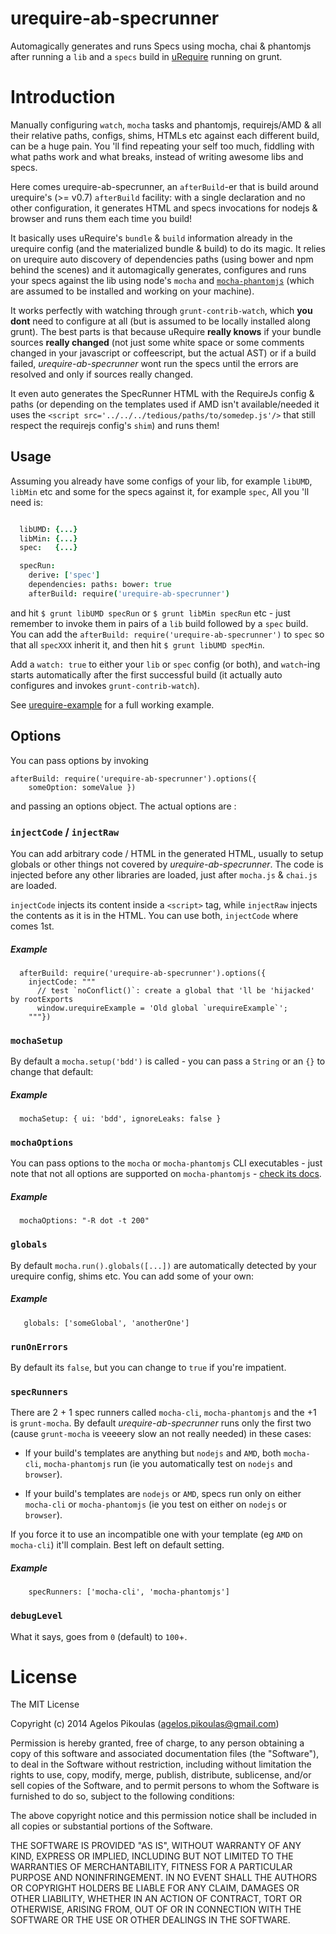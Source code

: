# urequire-ab-specrunner

Automagically generates and runs Specs using mocha, chai & phantomjs after running a `lib` and a `specs` build in [uRequire](http://urequire.org) running on grunt.

# Introduction

Manually configuring `watch`, `mocha` tasks and phantomjs, requirejs/AMD & all their relative paths, configs, shims, HTMLs etc against each different build, can be a huge pain. You 'll find repeating your self too much, fiddling with what paths work and what breaks, instead of writing awesome libs and specs.

Here comes urequire-ab-specrunner, an `afterBuild`-er that is build around urequire's (>= v0.7) `afterBuild` facility: with a single declaration and no other configuration, it generates HTML and specs invocations for nodejs & browser and runs them each time you build!

It basically uses uRequire's `bundle` & `build` information already in the urequire config (and the materialized bundle & build) to do its magic. It relies on urequire auto discovery of dependencies paths (using bower and npm behind the scenes) and it automagically generates, configures and runs your specs against the lib using node's `mocha` and [`mocha-phantomjs`](https://github.com/metaskills/mocha-phantomjs) (which are assumed to be installed and working on your machine).

It works perfectly with watching through `grunt-contrib-watch`, which __you dont__ need to configure at all (but is assumed to be locally installed along grunt). The best parts is that because uRequire __really knows__ if your bundle sources __really changed__ (not just some white space or some comments changed in your javascript or coffeescript, but the actual AST) or if a build failed, *urequire-ab-specrunner* wont run the specs until the errors are resolved and only if sources really changed.

It even auto generates the SpecRunner HTML with the RequireJs config & paths (or depending on the templates used if AMD isn't available/needed it uses the `<script src='../../../tedious/paths/to/somedep.js'/>` that still respect the requirejs config's `shim`) and runs them!

## Usage

Assuming you already have some configs of your lib, for example `libUMD`, `libMin` etc and some for the specs against it, for example `spec`, All you 'll need is:

```coffeescript

  libUMD: {...}
  libMin: {...}
  spec:   {...}

  specRun:
    derive: ['spec']
    dependencies: paths: bower: true
    afterBuild: require('urequire-ab-specrunner')
```

and hit `$ grunt libUMD specRun` or `$ grunt libMin specRun` etc - just remember to invoke them in pairs of a `lib` build followed by a `spec` build. You can add the `afterBuild: require('urequire-ab-specrunner')` to `spec` so that all `specXXX` inherit it, and then hit `$ grunt libUMD specMin`.

Add a `watch: true` to either your `lib` or `spec` config (or both), and `watch`-ing starts automatically after the first successful build (it actually auto configures and invokes `grunt-contrib-watch`).

See [urequire-example](https://github.com/anodynos/urequire-example) for a full working example.

## Options

You can pass options by invoking

```
afterBuild: require('urequire-ab-specrunner').options({
    someOption: someValue })
```

and passing an options object. The actual options are :

### `injectCode` / `injectRaw`

You can add arbitrary code / HTML in the generated HTML, usually to setup globals or other things not covered by *urequire-ab-specrunner*. The code is injected before any other libraries are loaded, just after `mocha.js` & `chai.js` are loaded.

`injectCode` injects its content inside a `<script>` tag, while `injectRaw` injects the contents as it is in the HTML. You can use both, `injectCode` where comes 1st.

##### Example
```
  afterBuild: require('urequire-ab-specrunner').options({
    injectCode: """
      // test `noConflict()`: create a global that 'll be 'hijacked' by rootExports
      window.urequireExample = 'Old global `urequireExample`';
    """})
```

### `mochaSetup`

By default a `mocha.setup('bdd')` is called - you can pass a `String` or an `{}` to change that default:

##### Example
```
  mochaSetup: { ui: 'bdd', ignoreLeaks: false }
```

### `mochaOptions`

You can pass options to the `mocha` or `mocha-phantomjs` CLI executables - just note that not all options are supported on `mocha-phantomjs` - [check its docs](https://github.com/metaskills/mocha-phantomjs#usage).

##### Example
```
  mochaOptions: "-R dot -t 200"
```

### `globals`

By default `mocha.run().globals([...])` are automatically detected by your urequire config, shims etc. You can add some of your own:

##### Example
```
   globals: ['someGlobal', 'anotherOne']
```        

### `runOnErrors`

By default its `false`, but you can change to `true` if you're impatient. 

### `specRunners`

There are 2 + 1 spec runners called `mocha-cli`, `mocha-phantomjs` and the +1 is `grunt-mocha`.
By default *urequire-ab-specrunner* runs only the first two (cause `grunt-mocha` is veeeery slow an not really needed) in these cases:

  * If your build's templates are anything but `nodejs` and `AMD`, both `mocha-cli`, `mocha-phantomjs` run (ie you automatically test on `nodejs` and `browser`).

  * If your build's templates are `nodejs` or `AMD`, specs run only on either `mocha-cli` or `mocha-phantomjs` (ie you test on either on `nodejs` or `browser`).

If you force it to use an incompatible one with your template (eg `AMD` on `mocha-cli`) it'll complain. Best left on default setting.

##### Example

```
    specRunners: ['mocha-cli', 'mocha-phantomjs']
```

### `debugLevel`

What it says, goes from `0` (default) to `100`+.

# License

The MIT License

Copyright (c) 2014 Agelos Pikoulas (agelos.pikoulas@gmail.com)

Permission is hereby granted, free of charge, to any person
obtaining a copy of this software and associated documentation
files (the "Software"), to deal in the Software without
restriction, including without limitation the rights to use,
copy, modify, merge, publish, distribute, sublicense, and/or sell
copies of the Software, and to permit persons to whom the
Software is furnished to do so, subject to the following
conditions:

The above copyright notice and this permission notice shall be
included in all copies or substantial portions of the Software.

THE SOFTWARE IS PROVIDED "AS IS", WITHOUT WARRANTY OF ANY KIND,
EXPRESS OR IMPLIED, INCLUDING BUT NOT LIMITED TO THE WARRANTIES
OF MERCHANTABILITY, FITNESS FOR A PARTICULAR PURPOSE AND
NONINFRINGEMENT. IN NO EVENT SHALL THE AUTHORS OR COPYRIGHT
HOLDERS BE LIABLE FOR ANY CLAIM, DAMAGES OR OTHER LIABILITY,
WHETHER IN AN ACTION OF CONTRACT, TORT OR OTHERWISE, ARISING
FROM, OUT OF OR IN CONNECTION WITH THE SOFTWARE OR THE USE OR
OTHER DEALINGS IN THE SOFTWARE.